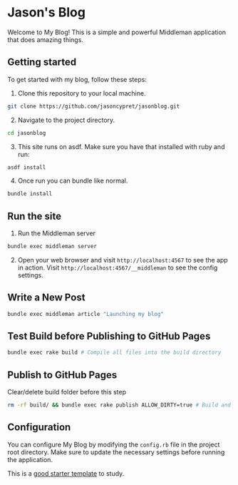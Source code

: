 # Jason's Blog

Welcome to My Blog! This is a simple and powerful Middleman application that does amazing things.

## Getting started

To get started with my blog, follow these steps:

1. Clone this repository to your local machine.
  ```sh
  git clone https://github.com/jasoncypret/jasonblog.git
  ```

2. Navigate to the project directory.
  ```sh
  cd jasonblog
  ```

3. This site runs on asdf. Make sure you have that installed with ruby and run:
  ```sh
  asdf install
  ```

4. Once run you can bundle like normal.
  ```sh
  bundle install
  ```

## Run the site

1. Run the Middleman server
  ```sh
  bundle exec middleman server
  ```

2. Open your web browser and visit `http://localhost:4567` to see the app in action. Visit `http://localhost:4567/__middleman` to see the config settings.

## Write a New Post

```sh
bundle exec middleman article "Launching my blog"
```

## Test Build before Publishing to GitHub Pages

```sh
bundle exec rake build # Compile all files into the build directory
```


## Publish to GitHub Pages

Clear/delete build folder before this step

```sh
rm -rf build/ && bundle exec rake publish ALLOW_DIRTY=true # Build and publish to Github Pages
```


## Configuration

You can configure My Blog by modifying the `config.rb` file in the project root directory. Make sure to update the necessary settings before running the application.

This is a [good starter template](https://github.com/middleman/middleman-templates-blog) to study.
